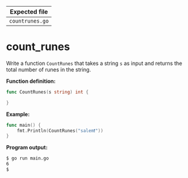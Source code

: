 | Expected file   |
| --------------- |
| `countrunes.go` |

# count_runes


Write a function `CountRunes` that takes a string `s` as input and returns the total number of runes in the string.

**Function definition:**

```go
func CountRunes(s string) int {

}
```

**Example:**

```go
func main() {
    fmt.Println(CountRunes("salem❗"))
}
```

**Program output:**

```sh
$ go run main.go
6
$
```
